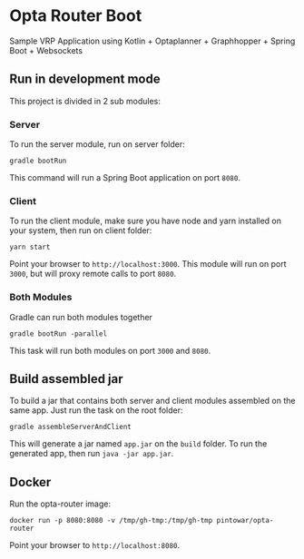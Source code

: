 # Opta Router Boot

Sample VRP Application using Kotlin + Optaplanner + Graphhopper + Spring Boot + Websockets

## Run in development mode

This project is divided in 2 sub modules:

### Server

To run the server module, run on server folder:

    gradle bootRun

This command will run a Spring Boot application on port `8080`.

### Client

To run the client module, make sure you have node and yarn installed on your system, then run on client folder:

    yarn start

Point your browser to `http://localhost:3000`. This module will run on port `3000`, but will proxy remote calls to port `8080`.

### Both Modules

Gradle can run both modules together

    gradle bootRun -parallel

This task will run both modules on port `3000` and `8080`.

## Build assembled jar

To build a jar that contains both server and client modules assembled on the same app. Just run the task on the root folder:

    gradle assembleServerAndClient

This will generate a jar named `app.jar` on the `build` folder. To run the generated app, then run `java -jar app.jar`.

## Docker

Run the opta-router image:

    docker run -p 8080:8080 -v /tmp/gh-tmp:/tmp/gh-tmp pintowar/opta-router

Point your browser to `http://localhost:8080`.